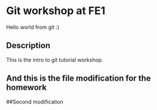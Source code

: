 # Git workshop at FE1
Hello world from git :)

## Description
This is the intro to git tutorial workshop.

## And this is the file modification for the homework
##Second modification
